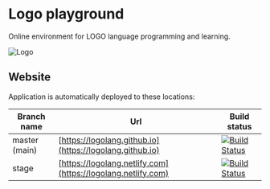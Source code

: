 # Logo playground

Online environment for LOGO language programming and learning.

![Logo](https://logolang.github.io/content/images/logo-logo.svg)

## Website

Application is automatically deployed to these locations:

| Branch name   | Url                                                          | Build status                                                                                                                        |
| ------------- | ------------------------------------------------------------ | ----------------------------------------------------------------------------------------------------------------------------------- |
| master (main) | [https://logolang.github.io](https://logolang.github.io)     | [![Build Status](https://travis-ci.org/logolang/logo-playground.svg?branch=master)](https://travis-ci.org/logolang/logo-playground) |
| stage         | [https://logolang.netlify.com](https://logolang.netlify.com) | [![Build Status](https://travis-ci.org/logolang/logo-playground.svg?branch=stage)](https://travis-ci.org/logolang/logo-playground)  |
